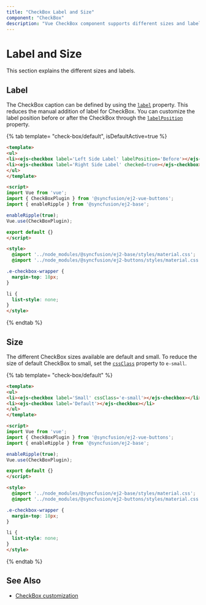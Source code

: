 ```yaml
---
title: "CheckBox Label and Size"
component: "CheckBox"
description: "Vue CheckBox component supports different sizes and label."
---
```


# Label and Size

This section explains the different sizes and labels.

## Label

The CheckBox caption can be defined by using the [`label`](../api/check-box#label) property.
This reduces the manual addition of label for CheckBox. You can customize the label position before or after the CheckBox
through the [`labelPosition`](../api/check-box#labelposition) property.

{% tab template= "check-box/default", isDefaultActive=true %}

```html
<template>
<ul>
<li><ejs-checkbox label='Left Side Label' labelPosition='Before'></ejs-checkbox></li>
<li><ejs-checkbox label='Right Side Label' checked=true></ejs-checkbox></li>
</ul>
</template>

<script>
import Vue from 'vue';
import { CheckBoxPlugin } from '@syncfusion/ej2-vue-buttons';
import { enableRipple } from '@syncfusion/ej2-base';

enableRipple(true);
Vue.use(CheckBoxPlugin);

export default {}
</script>

<style>
  @import '../node_modules/@syncfusion/ej2-base/styles/material.css';
  @import '../node_modules/@syncfusion/ej2-buttons/styles/material.css';

.e-checkbox-wrapper {
  margin-top: 18px;
}

li {
  list-style: none;
}
</style>
```

{% endtab %}

## Size

The different CheckBox sizes available are default and small. To reduce the size of default CheckBox to small,
set the [`cssClass`](../api/check-box#cssclass) property to `e-small`.

{% tab template= "check-box/default" %}

```html
<template>
<ul>
<li><ejs-checkbox label='Small' cssClass='e-small'></ejs-checkbox></li>
<li><ejs-checkbox label='Default'></ejs-checkbox></li>
</ul>
</template>

<script>
import Vue from 'vue';
import { CheckBoxPlugin } from '@syncfusion/ej2-vue-buttons';
import { enableRipple } from '@syncfusion/ej2-base';

enableRipple(true);
Vue.use(CheckBoxPlugin);

export default {}
</script>

<style>
  @import '../node_modules/@syncfusion/ej2-base/styles/material.css';
  @import '../node_modules/@syncfusion/ej2-buttons/styles/material.css';

.e-checkbox-wrapper {
  margin-top: 18px;
}

li {
  list-style: none;
}
</style>
```

{% endtab %}

## See Also

* [CheckBox customization](./how-to/customized-checkbox)